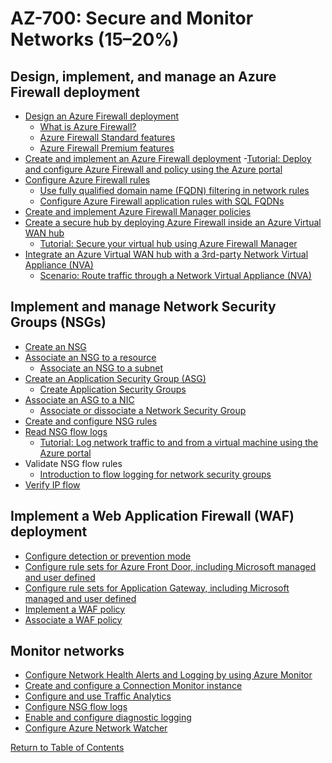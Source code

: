 # AZ-700: Secure and Monitor Networks (15–20%)

## Design, implement, and manage an Azure Firewall deployment
- [Design an Azure Firewall deployment](https://docs.microsoft.com/en-us/azure/firewall/tutorial-firewall-deploy-portal)
    - [What is Azure Firewall?](https://docs.microsoft.com/en-us/azure/firewall/overview)
    - [Azure Firewall Standard features](https://docs.microsoft.com/en-us/azure/firewall/features)
    - [Azure Firewall Premium features](https://docs.microsoft.com/en-us/azure/firewall/premium-features)
- [Create and implement an Azure Firewall deployment](https://docs.microsoft.com/en-us/azure/firewall/deploy-ps)
    -[Tutorial: Deploy and configure Azure Firewall and policy using the Azure portal](https://docs.microsoft.com/en-us/azure/firewall/tutorial-firewall-deploy-portal-policy)
- [Configure Azure Firewall rules](https://docs.microsoft.com/en-us/azure/firewall/rule-processing)
    - [Use fully qualified domain name (FQDN) filtering in network rules](https://docs.microsoft.com/en-us/azure/firewall/fqdn-filtering-network-rules)
    - [Configure Azure Firewall application rules with SQL FQDNs](https://docs.microsoft.com/en-us/azure/firewall/sql-fqdn-filtering)
- [Create and implement Azure Firewall Manager policies](https://docs.microsoft.com/en-us/azure/firewall-manager/policy-overview)
- [Create a secure hub by deploying Azure Firewall inside an Azure Virtual WAN hub](https://docs.microsoft.com/en-us/azure/virtual-wan/howto-firewall)
    - [Tutorial: Secure your virtual hub using Azure Firewall Manager](https://docs.microsoft.com/en-us/azure/firewall-manager/secure-cloud-network)
- [Integrate an Azure Virtual WAN hub with a 3rd-party Network Virtual Appliance (NVA)](https://docs.microsoft.com/en-us/azure/virtual-wan/about-nva-hub)
    - [Scenario: Route traffic through a Network Virtual Appliance (NVA)](https://docs.microsoft.com/en-us/azure/virtual-wan/scenario-route-through-nva)

## Implement and manage Network Security Groups (NSGs)
- [Create an NSG](https://docs.microsoft.com/en-us/azure/virtual-network/manage-network-security-group#create-a-network-security-group)
- [Associate an NSG to a resource](https://docs.microsoft.com/en-us/azure/virtual-network/virtual-network-network-interface#associate-or-dissociate-a-network-security-group)
    - [Associate an NSG to a subnet](https://docs.microsoft.com/en-us/azure/virtual-network/tutorial-filter-network-traffic#associate-network-security-group-to-subnet)
- [Create an Application Security Group (ASG)](https://docs.microsoft.com/en-us/azure/virtual-network/application-security-groups)
    - [Create Application Security Groups](https://docs.microsoft.com/en-us/azure/virtual-network/tutorial-filter-network-traffic#create-application-security-groups)
- [Associate an ASG to a NIC](https://docs.microsoft.com/en-us/azure/virtual-network/application-security-groups)
    - [Associate or dissociate a Network Security Group](https://docs.microsoft.com/en-us/azure/virtual-network/virtual-network-network-interface#associate-or-dissociate-a-network-security-group)
- [Create and configure NSG rules](https://docs.microsoft.com/en-us/azure/virtual-network/manage-network-security-group#create-a-security-rule)
- [Read NSG flow logs](https://docs.microsoft.com/en-us/azure/network-watcher/network-watcher-read-nsg-flow-logs)
    - [Tutorial: Log network traffic to and from a virtual machine using the Azure portal](https://docs.microsoft.com/en-us/azure/network-watcher/network-watcher-nsg-flow-logging-portal)
- Validate NSG flow rules
    - [Introduction to flow logging for network security groups](https://docs.microsoft.com/en-us/azure/network-watcher/network-watcher-nsg-flow-logging-overview)
- [Verify IP flow](https://docs.microsoft.com/en-us/azure/network-watcher/network-watcher-ip-flow-verify-overview)

## Implement a Web Application Firewall (WAF) deployment
- [Configure detection or prevention mode]()
- [Configure rule sets for Azure Front Door, including Microsoft managed and user defined]()
- [Configure rule sets for Application Gateway, including Microsoft managed and user defined]()
- [Implement a WAF policy ]()
- [Associate a WAF policy ]()

## Monitor networks 
- [Configure Network Health Alerts and Logging by using Azure Monitor]()
- [Create and configure a Connection Monitor instance]()
- [Configure and use Traffic Analytics]()
- [Configure NSG flow logs]()
- [Enable and configure diagnostic logging]()
- [Configure Azure Network Watcher]()

[Return to Table of Contents](README.md)